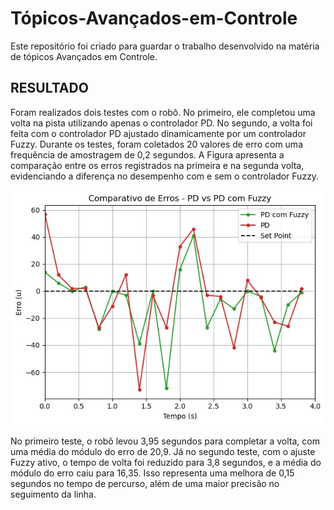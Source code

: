 # Tópicos-Avançados-em-Controle

Este repositório foi criado para guardar o trabalho desenvolvido na matéria
de tópicos Avançados em Controle.

## RESULTADO

Foram realizados dois testes com o robô. No primeiro, ele completou uma volta na pista utilizando apenas o controlador PD. No segundo, a volta foi feita com o controlador PD ajustado dinamicamente por um controlador Fuzzy. Durante os testes, foram coletados 20 valores de erro com uma frequência de amostragem de 0,2 segundos. A Figura apresenta a comparação entre os erros registrados na primeira e na segunda volta, evidenciando a diferença no desempenho com e sem o controlador Fuzzy.

![Gráfico de erro](assets/grafico-erro.jpeg)

No primeiro teste, o robô levou 3,95 segundos para completar a volta, com uma média do módulo do erro de 20,9. Já no segundo teste, com o ajuste Fuzzy ativo, o tempo de volta foi reduzido para 3,8 segundos, e a média do módulo do erro caiu para 16,35. Isso representa uma melhora de 0,15 segundos no tempo de percurso, além de uma maior precisão no seguimento da linha.
